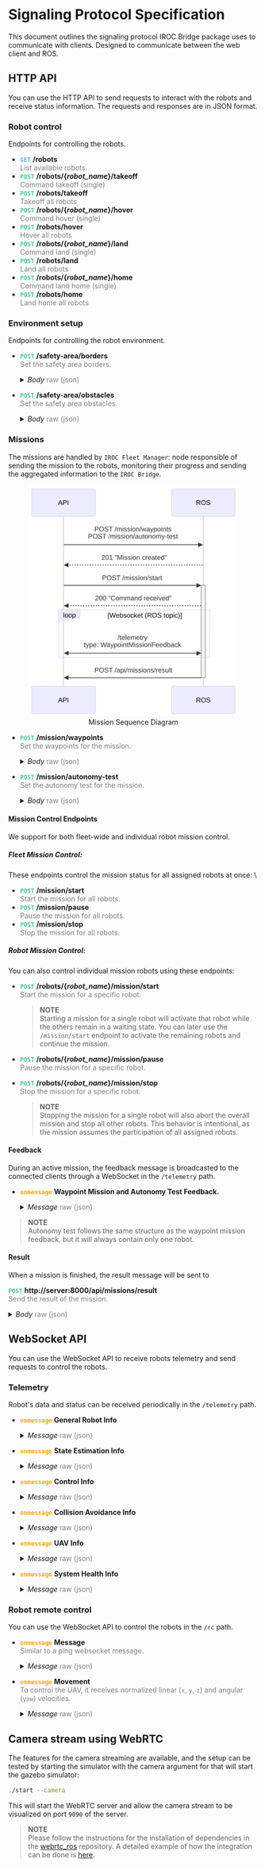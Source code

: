 # Signaling Protocol Specification

This document outlines the signaling protocol IROC Bridge package uses to communicate with clients.
Designed to communicate between the web client and ROS.

## HTTP API

You can use the HTTP API to send requests to interact with the robots and receive status information.
The requests and responses are in JSON format.

### Robot control

Endpoints for controlling the robots.

- <strong style="color: #61affe">`GET`</strong>
  **/robots**  
  <span style="color: gray">
  List available robots.
  </span>
- <strong style="color: #48cc90">`POST`</strong>
  **/robots/{_robot_name_}/takeoff**  
  <span style="color: gray">
  Command takeoff (single)
  </span>
- <strong style="color: #49CC90">`POST`</strong>
  **/robots/takeoff**  
  <span style="color: gray">
  Takeoff all robots
  </span>
- <strong style="color: #49cc90">`POST`</strong>
  **/robots/{_robot_name_}/hover**  
  <span style="color: gray">
  Command hover (single)
  </span>
- <strong style="color: #49cc90">`POST`</strong>
  **/robots/hover**  
  <span style="color: gray">
  Hover all robots
  </span>
- <strong style="color: #49cc90">`POST`</strong>
  **/robots/{_robot_name_}/land**  
  <span style="color: gray">
  Command land (single)
  </span>
- <strong style="color: #49cc90">`POST`</strong>
  **/robots/land**  
  <span style="color: gray">
  Land all robots
  </span>
- <strong style="color: #49cc90">`POST`</strong>
  **/robots/{_robot_name_}/home**  
  <span style="color: gray">
  Command land home (single)
  </span>
- <strong style="color: #49cc90">`POST`</strong>
  **/robots/home**  
  <span style="color: gray">
  Land home all robots
  </span>

### Environment setup

Endpoints for controlling the robot environment.

- <strong style="color: #49cc90">`POST`</strong>
  **/safety-area/borders**  
  <span style="color: gray">
  Set the safety area borders.
  </span>
  <details> 
  <summary>
  <em>Body</em> <span style="color: gray">raw (json)</span>
  </summary>

  ```json
  {
    "points": [
      {
        "x": 47.39776,
        "y": 8.545254
      },
      {
        "x": 47.397719,
        "y": 8.545436
      },
      {
        "x": 47.397601,
        "y": 8.545367
      },
      {
        "x": 47.397657,
        "y": 8.545191
      }
    ],
    "height_id": 1,
    "max_z": 347,
    "min_z": 343
  }
  ```

  </details>

- <strong style="color: #49cc90">`POST`</strong>
  **/safety-area/obstacles**  
  <span style="color: gray">
  Set the safety area obstacles.
  </span>
  <details>
    <summary>
    <em>Body</em> <span style="color: gray">raw (json)</span>
    </summary>

  ```json
  {
    "points": [
      {
        "x": 47.39776,
        "y": 8.545254
      },
      {
        "x": 47.397719,
        "y": 8.545436
      },
      {
        "x": 47.397601,
        "y": 8.545367
      },
      {
        "x": 47.397657,
        "y": 8.545191
      }
    ],
    "height_id": 1,
    "max_z": 347,
    "min_z": 343
  }
  ```

  </details>

### Missions

The missions are handled by `IROC Fleet Manager`: node responsible of sending the mission to the robots, monitoring their progress and sending the aggregated information to the `IROC Bridge`.

<figure align="center">
  <img src="img/sequence_diagram.svg" alt="Sequence Diagram" width="450px" style="margin: 0 auto;"> 
  <figcaption>Mission Sequence Diagram</figcaption>
</figure>

- <strong style="color: #49cc90">`POST`</strong>
  **/mission/waypoints**  
  <span style="color: gray">
  Set the waypoints for the mission.
  </span>
  <details>
  <summary>
  <em>Body</em> <span style="color: gray">raw (json)</span>
  </summary>

  ```json
  {
    "robot_name": "uav1",
    "frame_id": 0,
    "height_id": 0,
    "points": [
      {
        "x": 10,
        "y": 10,
        "z": 2,
        "heading": 1
      },
      {
        "x": -10,
        "y": 10,
        "z": 2,
        "heading": 3
      }
    ],
    "terminal_action": 1
  }
  ```

  </details>

- <strong style="color: #49cc90">`POST`</strong>
  **/mission/autonomy-test**  
  <span style="color: gray">
  Set the autonomy test for the mission.
  </span>
  <details>
  <summary>
  <em>Body</em> <span style="color: gray">raw (json)</span>
  </summary>

  ```json
  {
    "robot_name": "uav1",
    "frame_id": 0,
    "height_id": 0,
    "points": [
      {
        "x": 10,
        "y": 10,
        "z": 2,
        "heading": 1
      },
      {
        "x": -10,
        "y": 10,
        "z": 2,
        "heading": 3
      }
    ],
    "terminal_action": 1
  }
  ```

  </details>

#### Mission Control Endpoints

We support for both fleet-wide and individual robot mission control.

##### Fleet Mission Control:

These endpoints control the mission status for all assigned robots at once: \

- <strong style="color: #49cc90">`POST`</strong>
  **/mission/start**  
  <span style="color: gray">
  Start the mission for all robots.
  </span>
- <strong style="color: #49cc90">`POST`</strong>
  **/mission/pause**  
  <span style="color: gray">
  Pause the mission for all robots.
  </span>
- <strong style="color: #49cc90">`POST`</strong>
  **/mission/stop**  
  <span style="color: gray">
  Stop the mission for all robots.
  </span>

##### Robot Mission Control:

You can also control individual mission robots using these endpoints:

- <strong style="color: #49cc90">`POST`</strong>
  **/robots/{_robot_name_}/mission/start**  
   <span style="color: gray">
  Start the mission for a specific robot.
  </span>

  > **NOTE** \
  > Starting a mission for a single robot will activate that robot while the others remain in a waiting state. You can later use the `/mission/start` endpoint to activate the remaining robots and continue the mission.

- <strong style="color: #49cc90">`POST`</strong>
  **/robots/{_robot_name_}/mission/pause**  
  <span style="color: gray">
  Pause the mission for a specific robot.
  </span>
- <strong style="color: #49cc90">`POST`</strong>
  **/robots/{_robot_name_}/mission/stop**  
   <span style="color: gray">
  Stop the mission for a specific robot.
  </span>
  > **NOTE** \
  > Stopping the mission for a single robot will also abort the overall mission and stop all other robots. This behavior is intentional, as the mission assumes the participation of all assigned robots.

#### Feedback

During an active mission, the feedback message is broadcasted to the connected clients through a WebSocket in the `/telemetry` path.

- <strong style="color: orange">`onmessage`</strong>
  **Waypoint Mission and Autonomy Test Feedback.**
  <details>
  <summary>
  <em>Message</em> <span style="color: gray">raw (json)</span>
  </summary>

  ```json
  {
    "type": "WaypointMissionFeedback",
    "progress": 0.75,
    "mission_state": "IN_PROGRESS",
    "message": "EXECUTING",
    "robots": [
      {
        "robot_name": "uav1",
        "message": "EXECUTING",
        "mission_progress": 0.6,
        "current_goal": 2,
        "distance_to_goal": 15.3,
        "goal_estimated_arrival_time": 30,
        "goal_progress": 0.8,
        "distance_to_finish": 50.2,
        "finish_estimated_arrival_time": 50
      },
      {
        "robot_name": "uav2",
        "message": "EXECUTING",
        "mission_progress": 0.45,
        "current_goal": 1,
        "distance_to_goal": 5.7,
        "goal_estimated_arrival_time": 30,
        "goal_progress": 0.95,
        "distance_to_finish": 75.8,
        "finish_estimated_arrival_time": 50
      }
    ]
  }
  ```

  </details>

> **NOTE** \
> Autonomy test follows the same structure as the waypoint mission feedback, but it will always contain only one robot.

#### Result

When a mission is finished, the result message will be sent to

<strong style="color: #49cc90">`POST`</strong>
**http://server:8000/api/missions/result**  
<span style="color: gray">
Send the result of the mission.
</span>

<details>
  <summary>
  <em>Body</em> <span style="color: gray">raw (json)</span>
  </summary>

```json
{
  "success": true,
  "message": "All robots finished successfully",
  "robot_results": [
    {
      "robot_name": "uav1",
      "success": true,
      "message": "Robot finished successfully"
    },
    {
      "robot_name": "uav2",
      "success": true,
      "message": "Robot finished successfully"
    }
  ]
}
```

</details>

## WebSocket API

You can use the WebSocket API to receive robots telemetry and send requests to control the robots.

### Telemetry

Robot's data and status can be received periodically in the `/telemetry` path.

- <strong style="color: orange">`onmessage`</strong>
  **General Robot Info**
  <details>
    <summary>
    <em>Message</em> <span style="color: gray">raw (json)</span>
    </summary>

  ```json
  {
    "errors": [],
    "type": "GeneralRobotInfo",
    "ready_to_start": 1,
    "problems_preventing_start": [],
    "battery_state": {
      "wh_drained": -1,
      "percentage": -1,
      "voltage": -1
    },
    "robot_type": 0,
    "robot_name": "uav2"
  }
  ```

  </details>

- <strong style="color: orange">`onmessage`</strong>
  **State Estimation Info**
  <details>
    <summary>
    <em>Message</em> <span style="color: gray">raw (json)</span>
    </summary>
    
    ````json
    {
      "type": "StateEstimationInfo",
      "switchable_estimators": [
        "gps_baro",
        "gps_garmin"
      ],
      "velocity": {
        "angular": {
          "z": 0,
          "y": 0,
          "x": 0
        },
        "linear": {
          "z": 4.6765261112091244e-21,
          "y": 0,
          "x": 0
        }
      },
      "global_pose": {
        "heading": 1.02729905983773,
        "altitude": 340,
        "longitude": 8.545800727209587,
        "latitude": 47.39776586900617
      },
      "local_pose": {
        "z": 0.059999996605801006,
        "heading": 1.02729905983773,
        "y": 2.4504742256806935,
        "x": 15.614331170562465
      },
      "current_estimator": "gps_baro",
      "above_ground_level_height": 0.059999996605801,
      "running_estimators": [
        "gps_baro",
        "gps_garmin"
      ],
      "acceleration": {
        "angular": {
          "z": 0,
          "y": 0,
          "x": 0
        },
        "linear": {
          "z": 1.0095692646347513e-18,
          "y": 0,
          "x": 0
        }
      },
      "estimation_frame": "uav2/gps_garmin_origin",
      "robot_name": "uav2"
    }
    ````
  </details>

- <strong style="color: orange">`onmessage`</strong>
  **Control Info**
  <details>
    <summary>
    <em>Message</em> <span style="color: gray">raw (json)</span>
    </summary>
    
    ````json
    {
      "type": "ControlInfo",
      "thrust": null,
      "available_trackers": [],
      "active_tracker": "unknown",
      "available_controllers": [],
      "active_controller": "unknown",
      "robot_name": "uav2"
    }
    ````
  </details>

- <strong style="color: orange">`onmessage`</strong>
  **Collision Avoidance Info**
  <details>
    <summary>
    <em>Message</em> <span style="color: gray">raw (json)</span>
    </summary>
    
    ````json
    {
      "type": "CollisionAvoidanceInfo",
      "other_robots_visible": [
        "uav1"
      ],
      "collision_avoidance_enabled": 1,
      "avoiding_collision": 0,
      "robot_name": "uav2"
    }
    ````
  </details>

- <strong style="color: orange">`onmessage`</strong>
  **UAV Info**
  <details>
    <summary>
    <em>Message</em> <span style="color: gray">raw (json)</span>
    </summary>

  ```json
  {
    "mass_nominal": null,
    "type": "UavInfo",
    "flight_duration": 0,
    "flight_state": "OFFBOARD",
    "offboard": 1,
    "armed": 1,
    "robot_name": "uav2"
  }
  ```

  </details>

- <strong style="color: orange">`onmessage`</strong>
  **System Health Info**
  <details>
    <summary>
    <em>Message</em> <span style="color: gray">raw (json)</span>
    </summary>

  ```json
  {
    "free_ram": 22.789223,
    "robot_name": "uav2",
    "cpu_load": 10.102389,
    "mag_strength": null,
    "total_ram": 30.061069,
    "type": "SystemHealthInfo",
    "mag_uncertainty": null,
    "free_hdd": 1393,
    "state_estimation_rate": 20.080807,
    "hw_api_rate": 99.019608,
    "control_manager_rate": 0.990196,
    "gnss_uncertainty": 0,
    "node_cpu_loads": [
      ["/uav2/hw_api", 1.09215],
      ["/uav2/constraint_manager", 1.09215],
      ["/uav2/control_manager", 1.09215],
      ["/uav2/estimation_manager", 0]
    ],
    "available_sensors": [
      {
        "name": "pixhawk",
        "status": "NOT_IMPLEMENTED",
        "ready": 1,
        "rate": -1
      },
      {
        "rate": -1,
        "ready": 1,
        "status": "NOT_IMPLEMENTED",
        "name": "garmin_down"
      }
    ]
  }
  ```

  </details>

### Robot remote control

You can use the WebSocket API to control the robots in the `/rc` path.

- <strong style="color: orange">`onmessage`</strong>
  **Message**  
  <span style="color: gray">
  Similar to a ping websocket message.
  </span>
  <details>
    <summary>
    <em>Message</em> <span style="color: gray">raw (json)</span>
    </summary>

  ```json
  {
    "command": "message",
    "data": "Hello, World!"
  }
  ```

  </details>

- <strong style="color: orange">`onmessage`</strong>
  **Movement**  
  <span style="color: gray">
  To control the UAV, it receives normalized linear (`x`, `y`, `z`) and angular (`yaw`) velocities.
  </span>
  <details>
    <summary>
    <em>Message</em> <span style="color: gray">raw (json)</span>
    </summary>

  ```json
  {
    "command": "move",
    "robot_name": "uav1",
    "data": {
      "x": 1.0,
      "y": -0.5,
      "z": 0,
      "heading": 1.0
    }
  }
  ```

  </details>

## Camera stream using WebRTC

The features for the camera streaming are available, and the setup can be tested by starting the simulator with the camera argument for that will start the gazebo simulator:

```sh
./start --camera
```

This will start the WebRTC server and allow the camera stream to be visualized on port `9090` of the server.

> **NOTE** \
> Please follow the instructions for the installation of dependencies in the [webrtc_ros](https://github.com/fly4future/webrtc_ros) repository. A detailed example of how the integration can be done is [here](https://github.com/fly4future/webrtc_ros/blob/develop/web/TUTORIAL.md).
